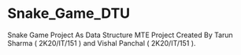# Snake_Game_DTU

Snake Game Project As Data Structure MTE Project Created By Tarun Sharma ( 2K20/IT/151 ) and Vishal Panchal ( 2K20/IT/151 ).
